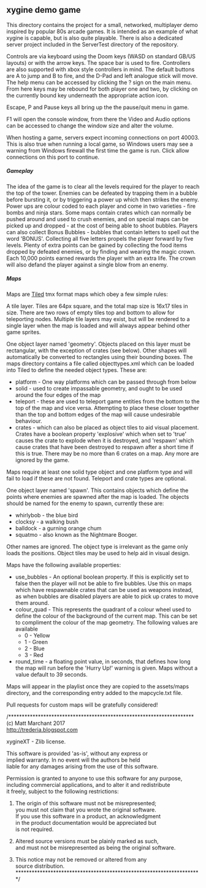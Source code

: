 xygine demo game
----------------

This directory contains the project for a small, networked,
multiplayer demo inspired by popular 80s arcade games. It is
intended as an example of what xygine is capable, but is also
quite playable. There is also a dedicated server project
included in the ServerTest directory of the repository.

Controls are via keyboard using the Doom keys (WASD on standard
GB/US layouts) or with the arrow keys. The space bar is used to fire.
Controllers are also supported with xbox style controllers in
mind. The default buttons are A to jump and B to fire, and the
D-Pad and left analogue stick will move. The help menu can be
accessed by clicking the ? sign on the main menu. From here
keys may be rebound for both player one and two, by clicking on
the currently bound key underneath the appropriate action icon.

Escape, P and Pause keys all bring up the the pause/quit menu in game.

F1 will open the console window, from there the Video and Audio
options can be accessed to change the window size and alter the
volume.

When hosting a game, servers expect incoming connections on port 40003.
This is also true when running a local game, so Windows users may see
a warning from Windows firewall the first time the game is run. Click
allow connections on this port to continue.

##### Gameplay
The idea of the game is to clear all the levels required for the player
to reach the top of the tower. Enemies can be defeated by trapping them
in a bubble before bursting it, or by triggering a power up which then
strikes the enemy. Power ups are colour coded to each player and come
in two varieties - fire bombs and ninja stars. Some maps contain crates
which can normally be pushed around and used to crush enemies, and on
special maps can be picked up and dropped - at the cost of being able
to shoot bubbles. Players can also collect Bonus Bubbles - bubbles
that contain letters to spell out the word 'BONUS'. Collecting all five
letters propels the player forward by five levels.
    Plenty of extra points can be gained by collecting the food items
dropped by defeated enemies, or by finding and wearing the magic crown.
Each 10,000 points earned rewards the player with an extra life. The
crown will also defand the player against a single blow from an enemy.

##### Maps
Maps are [Tiled](http://www.mapeditor.org) tmx format maps
which obey a few simple rules:

A tile layer. Tiles are 64px square, and the total map size is 16x17
tiles in size. There are two rows of empty tiles top and bottom to allow
for teleporting nodes. Multiple tile layers may exist, but will be rendered
to a single layer when the map is loaded and will always appear behind
other game sprites.


One object layer named 'geometry'. Objects placed on this layer must
be rectangular, with the exception of crates (see below). Other shapes
will automatically be converted to rectangles using their bounding boxes.
The maps directory contains a file called objecttypes.xml which can be
loaded into Tiled to define the needed object types. These are:

* platform - One way platforms which can be passed through from below
* solid - used to create impassable geometry, and ought to be used around
the four edges of the map
* teleport - these are used to teleport game entities from the bottom to
the top of the map and vice versa. Attempting to place these closer together
than the top and bottom edges of the map will cause undesirable behaviour.
* crates - which can also be placed as object tiles to aid visual placement.
Crates have a boolean property 'explosive' which when set to 'true' causes
the crate to explode when it is destroyed, and 'respawn' which cause crates
that have been destroyed to respawn after a short time if this is true.
There may be no more than 6 crates on a map. Any more are ignored by the game.

Maps require at least one solid type object and one platform type and will
fail to load if these are not found. Teleport and crate types are optional.


One object layer named 'spawn'. This contains objects which define the
points where enemies are spawned after the map is loaded. The objects
should be named for the enemy to spawn, currently these are:

* whirlybob - the blue bird
* clocksy - a walking bush
* balldock - a gurning orange chum
* squatmo - also known as the Nightmare Booger.

Other names are ignored. The object type is irrelevant as the game only loads
the positions. Object tiles may be used to help aid in visual design.

Maps have the following available properties:

* use_bubbles - An optional boolean property. If this is explicitly set to
false then the player will not be able to fire bubbles. Use this on maps
which have respawnable crates that can be used as weapons instead, as when
bubbles are disabled players are able to pick up crates to move them around.
* colour_quad - This represents the quadrant of a colour wheel used to
define the colour of the background of the current map. This can be set
to compliment the colour of the map geometry. The following values are
available
  * 0 - Yellow
  * 1 - Green
  * 2 - Blue
  * 3 - Red
* round_time - a floating point value, in seconds, that defines how long 
the map will run before the 'Hurry Up!' warning is given. Maps without a
value default to 39 seconds.

Maps will appear in the playlist once they are copied to the assets/maps
directory, and the corresponding entry added to the mapcycle.txt file.

Pull requests for custom maps will be gratefully considered!




/*********************************************************************  
(c) Matt Marchant 2017  
http://trederia.blogspot.com  

xygineXT - Zlib license.  

This software is provided 'as-is', without any express or  
implied warranty. In no event will the authors be held  
liable for any damages arising from the use of this software.  

Permission is granted to anyone to use this software for any purpose,  
including commercial applications, and to alter it and redistribute  
it freely, subject to the following restrictions:  

1. The origin of this software must not be misrepresented;  
you must not claim that you wrote the original software.  
If you use this software in a product, an acknowledgment  
in the product documentation would be appreciated but  
is not required.  

2. Altered source versions must be plainly marked as such,  
and must not be misrepresented as being the original software.  

3. This notice may not be removed or altered from any  
source distribution.  
*********************************************************************/ 